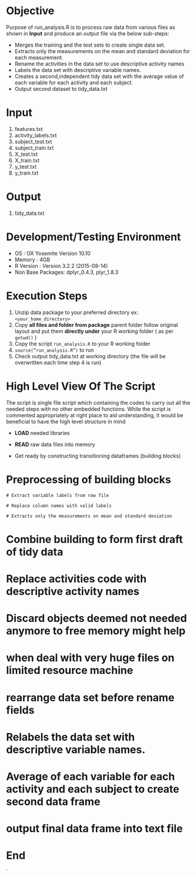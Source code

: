 # Objective 

Purpose of run_analysis.R is to process raw data from various files as shown in **Input** and produce an output file via the below sub-steps:  
+ Merges the training and the test sets to create single data set.
+ Extracts only the measurements on the mean and standard deviation for each measurement.
+ Rename the activities in the data set to use descriptive activity names
+ Labels the data set with descriptive variable names. 
+ Creates a second,independent tidy data set with the average value of each variable for each activity and each subject.
+ Output second dataset to tidy_data.txt

# Input

1. features.txt
2. activity_labels.txt
3. subject_test.txt
4. subject_train.txt
5. X_test.txt
6. X_train.txt 
7. y_test.txt
8. y_train.txt

# Output

1. tidy_data.txt

# Development/Testing Environment

+ OS : OX Yosemite Version 10.10
+ Memory : 4GB
+ R Version : Version 3.2.2 (2015-08-14)
+ Non Base Packages: dplyr_0.4.3, plyr_1.8.3  

# Execution Steps

1. Unzip data package to your preferred directory ex: `<your_home_directory>`
2. Copy **all files and folder from package** parent folder follow original layout and put them **directly under** your R working folder ( as per `getwd()` )
3. Copy the script `run_analysis.R` to your R working folder
4. `source(“run_analysis.R”)` to run
5. Check output tidy_data.txt at working directory (the file will be overwritten each time step 4 is run)

# High Level View Of The Script
The script is single file script which containing the codes to carry out all the needed steps with no other embedded functions. While the script is commented appropriately at right place to aid understanding, it would be beneficial to have the high level structure in mind





+ **LOAD** needed libraries

+ **READ** raw data files into memory

+ Get ready by constructing transitioning dataframes (building blocks)


# Preprocessing of building blocks

	# Extract variable labels from raw file

	# Replace column names with valid labels

	# Extracts only the measurements on mean and standard deviation


# Combine building to form first draft of tidy data


# Replace activities code with descriptive activity names


# Discard objects deemed not needed anymore to free memory might help 
# when deal with very huge files on limited resource machine


# rearrange data set before rename fields


# Relabels the data set with descriptive variable names.


# Average of each variable for each activity and each subject to create second data frame


# output final data frame into text file

# End
`
 




  


